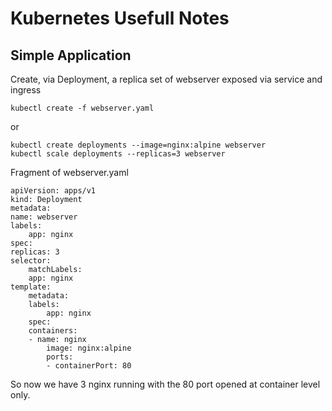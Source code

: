 Kubernetes Usefull Notes
==========

Simple Application
----------

Create, via Deployment, a replica set of webserver exposed via service and ingress

    kubectl create -f webserver.yaml

or

    kubectl create deployments --image=nginx:alpine webserver
    kubectl scale deployments --replicas=3 webserver

Fragment of webserver.yaml

    apiVersion: apps/v1
    kind: Deployment
    metadata:
    name: webserver
    labels:
        app: nginx
    spec:
    replicas: 3
    selector:
        matchLabels:
        app: nginx
    template:
        metadata:
        labels:
            app: nginx
        spec:
        containers:
        - name: nginx
            image: nginx:alpine
            ports:
            - containerPort: 80

So now we have 3 nginx running with the 80 port opened at container level only.

